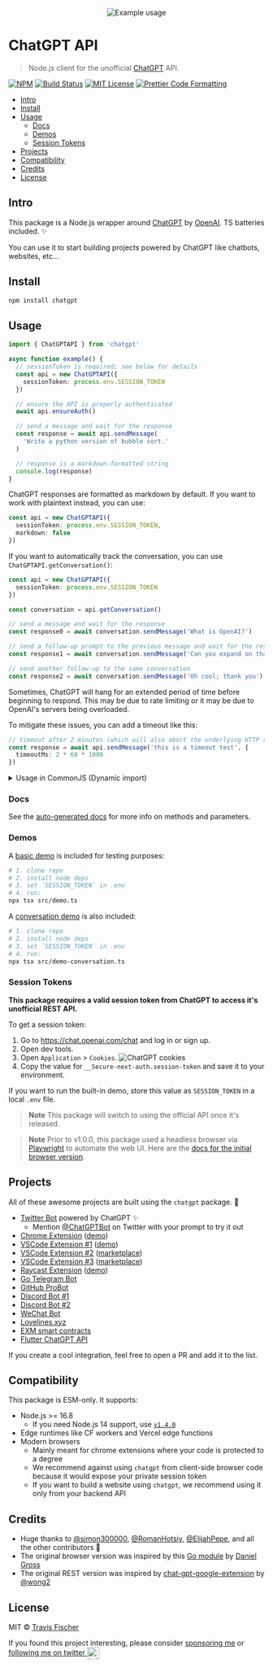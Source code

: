 <p align="center">
  <img alt="Example usage" src="/media/demo.gif">
</p>

# ChatGPT API <!-- omit in toc -->

> Node.js client for the unofficial [ChatGPT](https://openai.com/blog/chatgpt/) API.

[![NPM](https://img.shields.io/npm/v/chatgpt.svg)](https://www.npmjs.com/package/chatgpt) [![Build Status](https://github.com/transitive-bullshit/chatgpt-api/actions/workflows/test.yml/badge.svg)](https://github.com/transitive-bullshit/chatgpt-api/actions/workflows/test.yml) [![MIT License](https://img.shields.io/badge/license-MIT-blue)](https://github.com/transitive-bullshit/chatgpt-api/blob/main/license) [![Prettier Code Formatting](https://img.shields.io/badge/code_style-prettier-brightgreen.svg)](https://prettier.io)

- [Intro](#intro)
- [Install](#install)
- [Usage](#usage)
  - [Docs](#docs)
  - [Demos](#demos)
  - [Session Tokens](#session-tokens)
- [Projects](#projects)
- [Compatibility](#compatibility)
- [Credits](#credits)
- [License](#license)

## Intro

This package is a Node.js wrapper around [ChatGPT](https://openai.com/blog/chatgpt) by [OpenAI](https://openai.com). TS batteries included. ✨

You can use it to start building projects powered by ChatGPT like chatbots, websites, etc...

## Install

```bash
npm install chatgpt
```

## Usage

```ts
import { ChatGPTAPI } from 'chatgpt'

async function example() {
  // sessionToken is required; see below for details
  const api = new ChatGPTAPI({
    sessionToken: process.env.SESSION_TOKEN
  })

  // ensure the API is properly authenticated
  await api.ensureAuth()

  // send a message and wait for the response
  const response = await api.sendMessage(
    'Write a python version of bubble sort.'
  )

  // response is a markdown-formatted string
  console.log(response)
}
```

ChatGPT responses are formatted as markdown by default. If you want to work with plaintext instead, you can use:

```ts
const api = new ChatGPTAPI({
  sessionToken: process.env.SESSION_TOKEN,
  markdown: false
})
```

If you want to automatically track the conversation, you can use `ChatGPTAPI.getConversation()`:

```ts
const api = new ChatGPTAPI({
  sessionToken: process.env.SESSION_TOKEN
})

const conversation = api.getConversation()

// send a message and wait for the response
const response0 = await conversation.sendMessage('What is OpenAI?')

// send a follow-up prompt to the previous message and wait for the response
const response1 = await conversation.sendMessage('Can you expand on that?')

// send another follow-up to the same conversation
const response2 = await conversation.sendMessage('Oh cool; thank you')
```

Sometimes, ChatGPT will hang for an extended period of time before beginning to respond. This may be due to rate limiting or it may be due to OpenAI's servers being overloaded.

To mitigate these issues, you can add a timeout like this:

```ts
// timeout after 2 minutes (which will also abort the underlying HTTP request)
const response = await api.sendMessage('this is a timeout test', {
  timeoutMs: 2 * 60 * 1000
})
```

<details>
<summary>Usage in CommonJS (Dynamic import)</summary>

```js
async function example() {
  // To use ESM in CommonJS, you can use a dynamic import
  const { ChatGPTAPI } = await import('chatgpt')

  const api = new ChatGPTAPI({
    sessionToken: process.env.SESSION_TOKEN
  })
  await api.ensureAuth()

  const response = await api.sendMessage('Hello World!')
  console.log(response)
}
```

</details>

### Docs

See the [auto-generated docs](./docs/classes/ChatGPTAPI.md) for more info on methods and parameters.

### Demos

A [basic demo](./src/demo.ts) is included for testing purposes:

```bash
# 1. clone repo
# 2. install node deps
# 3. set `SESSION_TOKEN` in .env
# 4. run:
npx tsx src/demo.ts
```

A [conversation demo](./src/demo-conversation.ts) is also included:

```bash
# 1. clone repo
# 2. install node deps
# 3. set `SESSION_TOKEN` in .env
# 4. run:
npx tsx src/demo-conversation.ts
```

### Session Tokens

**This package requires a valid session token from ChatGPT to access it's unofficial REST API.**

To get a session token:

1. Go to https://chat.openai.com/chat and log in or sign up.
2. Open dev tools.
3. Open `Application` > `Cookies`.
   ![ChatGPT cookies](./media/session-token.png)
4. Copy the value for `__Secure-next-auth.session-token` and save it to your environment.

If you want to run the built-in demo, store this value as `SESSION_TOKEN` in a local `.env` file.

> **Note**
> This package will switch to using the official API once it's released.

> **Note**
> Prior to v1.0.0, this package used a headless browser via [Playwright](https://playwright.dev/) to automate the web UI. Here are the [docs for the initial browser version](https://github.com/transitive-bullshit/chatgpt-api/tree/v0.4.2).

## Projects

All of these awesome projects are built using the `chatgpt` package. 🤯

- [Twitter Bot](https://github.com/transitive-bullshit/chatgpt-twitter-bot) powered by ChatGPT ✨
  - Mention [@ChatGPTBot](https://twitter.com/ChatGPTBot) on Twitter with your prompt to try it out
- [Chrome Extension](https://github.com/gragland/chatgpt-everywhere) ([demo](https://twitter.com/gabe_ragland/status/1599466486422470656))
- [VSCode Extension #1](https://github.com/mpociot/chatgpt-vscode) ([demo](https://twitter.com/marcelpociot/status/1599180144551526400))
- [VSCode Extension #2](https://github.com/barnesoir/chatgpt-vscode-plugin) ([marketplace](https://marketplace.visualstudio.com/items?itemName=JayBarnes.chatgpt-vscode-plugin))
- [VSCode Extension #3](https://github.com/gencay/vscode-chatgpt) ([marketplace](https://marketplace.visualstudio.com/items?itemName=gencay.vscode-chatgpt))
- [Raycast Extension](https://github.com/abielzulio/chatgpt-raycast) ([demo](https://twitter.com/abielzulio/status/1600176002042191875))
- [Go Telegram Bot](https://github.com/m1guelpf/chatgpt-telegram)
- [GitHub ProBot](https://github.com/oceanlvr/ChatGPTBot)
- [Discord Bot #1](https://github.com/onury5506/Discord-ChatGPT-Bot)
- [Discord Bot #2](https://github.com/Nageld/ChatGPT-Bot)
- [WeChat Bot](https://github.com/AutumnWhj/ChatGPT-wechat-bot)
- [Lovelines.xyz](https://lovelines.xyz)
- [EXM smart contracts](https://github.com/decentldotland/molecule)
- [Flutter ChatGPT API](https://github.com/coskuncay/flutter_chatgpt_api)

If you create a cool integration, feel free to open a PR and add it to the list.

## Compatibility

This package is ESM-only. It supports:

- Node.js >= 16.8
  - If you need Node.js 14 support, use [`v1.4.0`](https://github.com/transitive-bullshit/chatgpt-api/releases/tag/v1.4.0)
- Edge runtimes like CF workers and Vercel edge functions
- Modern browsers
  - Mainly meant for chrome extensions where your code is protected to a degree
  - We recommend against using `chatgpt` from client-side browser code because it would expose your private session token
  - If you want to build a website using `chatgpt`, we recommend using it only from your backend API

## Credits

- Huge thanks to [@simon300000](https://github.com/simon300000), [@RomanHotsiy](https://github.com/RomanHotsiy), [@ElijahPepe](https://github.com/ElijahPepe), and all the other contributors 💪
- The original browser version was inspired by this [Go module](https://github.com/danielgross/whatsapp-gpt) by [Daniel Gross](https://github.com/danielgross)
- The original REST version was inspired by [chat-gpt-google-extension](https://github.com/wong2/chat-gpt-google-extension) by [@wong2](https://github.com/wong2)

## License

MIT © [Travis Fischer](https://transitivebullsh.it)

If you found this project interesting, please consider [sponsoring me](https://github.com/sponsors/transitive-bullshit) or <a href="https://twitter.com/transitive_bs">following me on twitter <img src="https://storage.googleapis.com/saasify-assets/twitter-logo.svg" alt="twitter" height="24px" align="center"></a>
